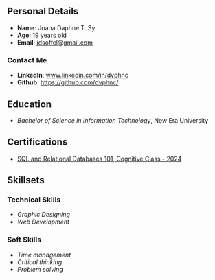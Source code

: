 ## Personal Details
- **Name**: Joana Daphne T. Sy
- **Age**: 19 years old
- **Email**: jdsoffcl@gmail.com

### Contact Me
- **LinkedIn**: www.linkedin.com/in/dvphnc
-  **Github**: https://github.com/dvphnc/

## Education
- *Bachelor of Science in Information Technology*, New Era University

## Certifications
- [SQL and Relational Databases 101, Cognitive Class - 2024](https://courses.cognitiveclass.ai/certificates/fea1a489739a4b02ab4c9d266a0ade0f)

## Skillsets

### Technical Skills
- *Graphic Designing*
- *Web Development*
  
### Soft Skills
- *Time management*
- *Critical thinking*
- *Problem solving*
